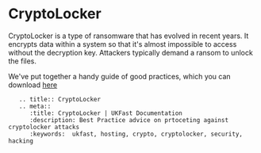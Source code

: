 # CryptoLocker

CryptoLocker is a type of ransomware that has evolved in recent years. It encrypts data within a system so that it's almost impossible to access without the decryption key. Attackers typically demand a ransom to unlock the files.

We've put together a handy guide of good practices, which you can download [here](https://pdf.ukfast.co.uk/cryptolocker.pdf)

```eval_rst
   .. title:: CryptoLocker
   .. meta::
      :title: CryptoLocker | UKFast Documentation
      :description: Best Practice advice on prtoceting against cryptolocker attacks
      :keywords:  ukfast, hosting, crypto, cryptolocker, security, hacking
```
